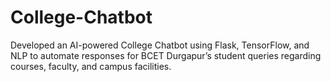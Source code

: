 # College-Chatbot
Developed an AI-powered College Chatbot using Flask, TensorFlow, and NLP to automate responses for BCET Durgapur’s student queries regarding courses, faculty, and campus facilities.
